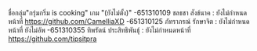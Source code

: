 ชื่อกลุ่ม"กรุ่มกริ่ม is cooking"
เกม "(ยังไม่ตั้ง)"
-651310109 ชลธชา สังข์นาค : ยังไม่กำหนดหน้าที่
https://github.com/CamelliaXD
-651310125 ภัทราภรณ์ รักษาจิต : ยังไม่กำหนดหน้าที่
ยังไม่อัพ
-651310355 ทิพรัตน์ ประสิทธิพันธุ์ : ยังไม่กำหนดหน้าที่
https://github.com/tipsitpra
